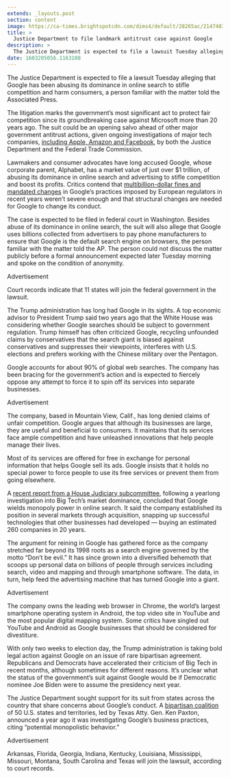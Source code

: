 ```yaml
--- 
extends: _layouts.post 
section: content 
image: https://ca-times.brightspotcdn.com/dims4/default/28265ac/2147483647/strip/true/crop/4059x2131+0+288/resize/1200x630!/quality/90/?url=https%3A%2F%2Fcalifornia-times-brightspot.s3.amazonaws.com%2F09%2F0b%2Fd50b11e4fb9c62733e18d7a40878%2F3254a3cd160f46f8b614742237beeb0a 
title: > 
  Justice Department to file landmark antitrust case against Google 
description: > 
  The Justice Department is expected to file a lawsuit Tuesday alleging that Google has been abusing its dominance in online search to stifle competition and harm consumers, a person familiar with the matter told the Associated Press.Most of its services are offered for free in exchange for personal information that helps Google sell its ads.A recent report from a House Judiciary subcommittee, following a yearlong investigation into Big Tech’s market dominance, concluded that Google wields monopoly power in online search.It’s unclear what the status of the government’s suit against Google would be if Democratic nominee Joe Biden were to assume the presidency next year.The Justice Department sought support for its suit from states across the country that share concerns about Google’s conduct. 
date: 1603205056.1163108 
--- 
```

<div><p>The Justice Department is expected to file a lawsuit Tuesday alleging that Google has been abusing its dominance in online search to stifle competition and harm consumers, a person familiar with the matter told the Associated Press.</p><p>The litigation marks the government&#8217;s most significant act to protect fair competition since its groundbreaking case against Microsoft more than 20 years ago. The suit could be an opening salvo ahead of other major government antitrust actions, given ongoing investigations of major tech companies, <a class="link" href="https://www.latimes.com/business/la-fi-tn-antitrust-google-amazon-technology-20190611-story.html">including Apple, Amazon and Facebook</a>, by both the Justice Department and the Federal Trade Commission.</p><p>Lawmakers and consumer advocates have long accused Google, whose corporate parent, Alphabet, has a market value of just over $1 trillion, of abusing its dominance in online search and advertising to stifle competition and boost its profits. Critics contend that <a class="link" href="https://www.latimes.com/business/technology/la-fi-tn-google-ad-practices-fine-20190320-story.html">multibillion-dollar fines and mandated changes</a> in Google&#8217;s practices imposed by European regulators in recent years weren&#8217;t severe enough and that structural changes are needed for Google to change its conduct.</p><p>The case is expected to be filed in federal court in Washington. Besides abuse of its dominance in online search, the suit will also allege that Google uses billions collected from advertisers to pay phone manufacturers to ensure that Google is the default search engine on browsers, the person familiar with the matter told the AP. The person could not discuss the matter publicly before a formal announcement expected later Tuesday morning and spoke on the condition of anonymity.</p><p class="google-dfp-ad-caption">Advertisement</p>
    <p id="google-ad23d63153-5a2c-40a1-9db4-309583049c24" class="google-dfp-ad injected">
        <p class="google-dfp-ad-placeholder"></p>
    </p>
<p>Court records indicate that 11 states will join the federal government in the lawsuit.</p><p>The Trump administration has long had Google in its sights. A top economic advisor to President Trump said two years ago that the White House was considering whether Google searches should be subject to government regulation. Trump himself has often criticized Google, recycling unfounded claims by conservatives that the search giant is biased against conservatives and suppresses their viewpoints, interferes with U.S. elections and prefers working with the Chinese military over the Pentagon.</p><p>Google accounts for about 90% of global web searches. The company has been bracing for the government&#8217;s action and is expected to fiercely oppose any attempt to force it to spin off its services into separate businesses.</p><p class="google-dfp-ad-caption">Advertisement</p>
    <p id="google-adf435de0b-b4a4-42a1-bf3b-d934a392055b" class="google-dfp-ad injected">
        <p class="google-dfp-ad-placeholder"></p>
    </p>
<p></p><p id="nativo_1"></p><p>The company, based in Mountain View, Calif., has long denied claims of unfair competition. Google argues that although its businesses are large, they are useful and beneficial to consumers. It maintains that its services face ample competition and have unleashed innovations that help people manage their lives. </p><p>Most of its services are offered for free in exchange for personal information that helps Google sell its ads. Google insists that it holds no special power to force people to use its free services or prevent them from going elsewhere. </p><p>A <a class="link" href="https://www.latimes.com/business/technology/story/2020-10-06/house-democrats-suggest-breaking-up-big-tech-monopolies">recent report from a House Judiciary subcommittee</a>, following a yearlong investigation into Big Tech&#8217;s market dominance, concluded that Google wields monopoly power in online search. It said the company established its position in several markets through acquisition, snapping up successful technologies that other businesses had developed &#8212; buying an estimated 260 companies in 20 years.</p><p>The argument for reining in Google has gathered force as the company stretched far beyond its 1998 roots as a search engine governed by the motto &#8220;Don&#8217;t be evil.&#8221; It has since grown into a diversified behemoth that scoops up personal data on billions of people through services including search, video and mapping and through smartphone software. The data, in turn, help feed the advertising machine that has turned Google into a giant.</p><p class="google-dfp-ad-caption">Advertisement</p>
    <p id="google-ad3f1fd889-3076-42ae-b3f0-7a24cc490261" class="google-dfp-ad injected">
        <p class="google-dfp-ad-placeholder"></p>
    </p>
<p></p><p>The company owns the leading web browser in Chrome, the world&#8217;s largest smartphone operating system in Android, the top video site in YouTube and the most popular digital mapping system. Some critics have singled out YouTube and Android as Google businesses that should be considered for divestiture.</p><p>With only two weeks to election day, the Trump administration is taking bold legal action against Google on an issue of rare bipartisan agreement. Republicans and Democrats have accelerated their criticism of Big Tech in recent months, although sometimes for different reasons. It&#8217;s unclear what the status of the government&#8217;s suit against Google would be if Democratic nominee Joe Biden were to assume the presidency next year.</p><p>The Justice Department sought support for its suit from states across the country that share concerns about Google&#8217;s conduct. A <a class="link" href="https://www.latimes.com/business/story/2019-09-09/states-target-google-in-new-antitrust-investigation">bipartisan coalition</a> of 50 U.S. states and territories, led by Texas Atty. Gen. Ken Paxton, announced a year ago it was investigating Google&#8217;s business practices, citing &#8220;potential monopolistic behavior.&#8221;</p><p class="google-dfp-ad-caption">Advertisement</p>
    <p id="google-adf271a8cf-fe16-4f7f-b1d4-9b38e4e69e44" class="google-dfp-ad injected">
        <p class="google-dfp-ad-placeholder"></p>
    </p>
<p>Arkansas, Florida, Georgia, Indiana, Kentucky, Louisiana, Mississippi, Missouri, Montana, South Carolina and Texas will join the lawsuit, according to court records.</p></div>